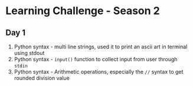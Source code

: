 # Learning Challenge - Season 2
## Day 1
1) Python syntax - multi line strings, used it to print an ascii art in terminal using stdout
2) Python syntax - `input()` function to collect input from user through `stdin`
3) Python syntax - Arithmetic operations, especially the `//` syntax to get rounded division value

